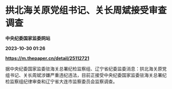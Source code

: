 # 拱北海关原党组书记、关长周斌接受审查调查
**中央纪委国家监委网站**

**2023-10-30 01:26**

**https://m.thepaper.cn/detail/25112721**

据中央纪委国家监委驻海关总署纪检监察组、辽宁省纪委监委消息：拱北海关原党组书记、关长周斌涉嫌严重违纪违法，目前正接受中央纪委国家监委驻海关总署纪检监察组纪律审查和辽宁省大连市监察委员会监察调查。